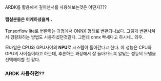 ARDK를 활용해서 깊이센서를 사용해보는것은 어떤지???

#### 랩실분들은 어케하셨을까..
Tensorflow lite로 변환하는 과정에서 ONNX 형태로 변환되나보다. 그렇게 변환시켜서 경량화하는 방법도 사용하셨던것같다.
그런데 onnx 빡세다고 하시네.. 와우..

모바일은 CPU와 GPU사이의 **NPU**로 시스템이 돌아간다고 한다. 이 성능은 CPU와 GPU의 사이쯤이라고 하는데, 추론하는 과정에서 잘 돌아가도록 알맞는 성능의 모델을 선택해야할 것 같다.

### ARDK 사용하면??
